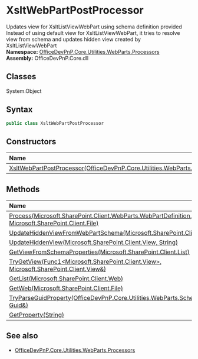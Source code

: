 # XsltWebPartPostProcessor
Updates view for XsltListViewWebPart using schema definition provided
            Instead of using default view for XsltListViewWebPart, it tries to resolve view from schema and updates hidden view created by XsltListViewWebPart  
**Namespace:** [OfficeDevPnP.Core.Utilities.WebParts.Processors](OfficeDevPnP.Core.Utilities.WebParts.Processors.md)  
**Assembly:** OfficeDevPnP.Core.dll  
## Classes
System.Object  
## Syntax
```C#
public class XsltWebPartPostProcessor
```
## Constructors
|**Name**|**Description**|
|:-----|:-----|
| [XsltWebPartPostProcessor(OfficeDevPnP.Core.Utilities.WebParts.Schema.WebPart)](XsltWebPartPostProcessorconstructor1details.md) | 
## Methods
|**Name**|**Description**|
|:-----|:-----|
| [Process(Microsoft.SharePoint.Client.WebParts.WebPartDefinition, Microsoft.SharePoint.Client.File)](XsltWebPartPostProcessorProcessMicrosoft.SharePoint.Client.WebParts.WebPartDefinitionMicrosoft.SharePoint.Client.File.md) | 
| [UpdateHiddenViewFromWebPartSchema(Microsoft.SharePoint.Client.View)](XsltWebPartPostProcessorUpdateHiddenViewFromWebPartSchemaMicrosoft.SharePoint.Client.View.md) | 
| [UpdateHiddenView(Microsoft.SharePoint.Client.View, String)](XsltWebPartPostProcessorUpdateHiddenViewMicrosoft.SharePoint.Client.ViewString.md) | 
| [GetViewFromSchemaProperties(Microsoft.SharePoint.Client.List)](XsltWebPartPostProcessorGetViewFromSchemaPropertiesMicrosoft.SharePoint.Client.List.md) | 
| [TryGetView(Func1<Microsoft.SharePoint.Client.View>, Microsoft.SharePoint.Client.View&)](XsltWebPartPostProcessorTryGetViewFunc1<Microsoft.SharePoint.Client.View>Microsoft.SharePoint.Client.View&.md) | 
| [GetList(Microsoft.SharePoint.Client.Web)](XsltWebPartPostProcessorGetListMicrosoft.SharePoint.Client.Web.md) | 
| [GetWeb(Microsoft.SharePoint.Client.File)](XsltWebPartPostProcessorGetWebMicrosoft.SharePoint.Client.File.md) | 
| [TryParseGuidProperty(OfficeDevPnP.Core.Utilities.WebParts.Schema.PropertyType, Guid&)](XsltWebPartPostProcessorTryParseGuidPropertyOfficeDevPnP.Core.Utilities.WebParts.Schema.PropertyTypeGuid&.md) | 
| [GetProperty(String)](XsltWebPartPostProcessorGetPropertyString.md) | 
## See also
- [OfficeDevPnP.Core.Utilities.WebParts.Processors](OfficeDevPnP.Core.Utilities.WebParts.Processors.md)
